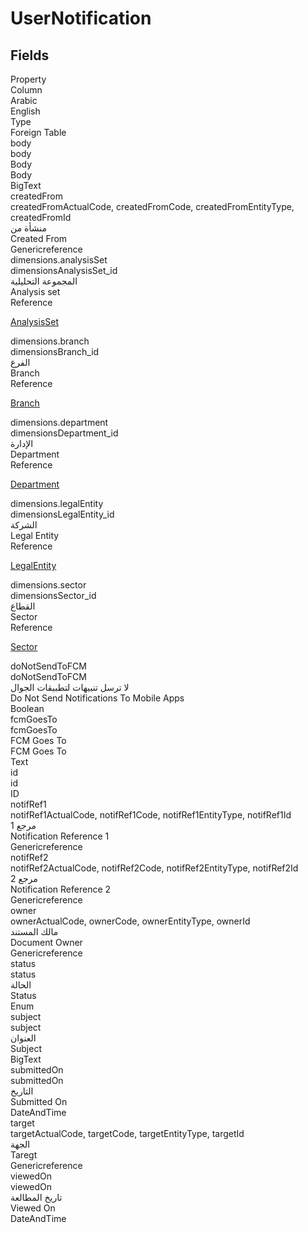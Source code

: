 # UserNotification

<ContentFilter/>

<div class='searchable'>

## Fields

<div class="nama-table">
<div class="row header-row">
<div class="cell">Property</div>
<div class="cell">Column</div>
<div class="cell">Arabic</div>
<div class="cell">English</div>
<div class="cell">Type</div>
<div class="cell">Foreign Table</div>
</div><div class="row searchable" id="body">
<div class="cell" data-label="Property">body</div>
<div class="cell" data-label="Column">body</div>
<div class="cell" data-label="Arabic">Body</div>
<div class="cell" data-label="English">Body</div>
<div class="cell" data-label="Type">BigText</div>

</div>

<div class="row searchable" id="createdFrom">
<div class="cell" data-label="Property">createdFrom</div>
<div class="cell gen-ref-column" data-label="Column">createdFromActualCode,  createdFromCode,  createdFromEntityType,  createdFromId</div>
<div class="cell" data-label="Arabic">منشأة من</div>
<div class="cell" data-label="English">Created From</div>
<div class="cell" data-label="Type">Genericreference</div>

</div>

<div class="row searchable" id="dimensions.analysisSet">
<div class="cell" data-label="Property">dimensions.analysisSet</div>
<div class="cell" data-label="Column">dimensionsAnalysisSet_id</div>
<div class="cell" data-label="Arabic">المجموعة التحليلية</div>
<div class="cell" data-label="English">Analysis set</div>
<div class="cell" data-label="Type">Reference</div>
<div class="cell" data-label="Foreign Table">

 [AnalysisSet](/modules/basic/AnalysisSet.md) 
</div>
</div>

<div class="row searchable" id="dimensions.branch">
<div class="cell" data-label="Property">dimensions.branch</div>
<div class="cell" data-label="Column">dimensionsBranch_id</div>
<div class="cell" data-label="Arabic">الفرع</div>
<div class="cell" data-label="English">Branch</div>
<div class="cell" data-label="Type">Reference</div>
<div class="cell" data-label="Foreign Table">

 [Branch](/modules/basic/Branch.md) 
</div>
</div>

<div class="row searchable" id="dimensions.department">
<div class="cell" data-label="Property">dimensions.department</div>
<div class="cell" data-label="Column">dimensionsDepartment_id</div>
<div class="cell" data-label="Arabic">الإدارة</div>
<div class="cell" data-label="English">Department</div>
<div class="cell" data-label="Type">Reference</div>
<div class="cell" data-label="Foreign Table">

 [Department](/modules/basic/Department.md) 
</div>
</div>

<div class="row searchable" id="dimensions.legalEntity">
<div class="cell" data-label="Property">dimensions.legalEntity</div>
<div class="cell" data-label="Column">dimensionsLegalEntity_id</div>
<div class="cell" data-label="Arabic">الشركة</div>
<div class="cell" data-label="English">Legal Entity</div>
<div class="cell" data-label="Type">Reference</div>
<div class="cell" data-label="Foreign Table">

 [LegalEntity](/modules/basic/LegalEntity.md) 
</div>
</div>

<div class="row searchable" id="dimensions.sector">
<div class="cell" data-label="Property">dimensions.sector</div>
<div class="cell" data-label="Column">dimensionsSector_id</div>
<div class="cell" data-label="Arabic">القطاع</div>
<div class="cell" data-label="English">Sector</div>
<div class="cell" data-label="Type">Reference</div>
<div class="cell" data-label="Foreign Table">

 [Sector](/modules/basic/Sector.md) 
</div>
</div>

<div class="row searchable" id="doNotSendToFCM">
<div class="cell" data-label="Property">doNotSendToFCM</div>
<div class="cell" data-label="Column">doNotSendToFCM</div>
<div class="cell" data-label="Arabic">لا ترسل تنبيهات لتطبيقات الجوال</div>
<div class="cell" data-label="English">Do Not Send Notifications To Mobile Apps</div>
<div class="cell" data-label="Type">Boolean</div>

</div>

<div class="row searchable" id="fcmGoesTo">
<div class="cell" data-label="Property">fcmGoesTo</div>
<div class="cell" data-label="Column">fcmGoesTo</div>
<div class="cell" data-label="Arabic">FCM Goes To</div>
<div class="cell" data-label="English">FCM Goes To</div>
<div class="cell" data-label="Type">Text</div>

</div>

<div class="row searchable" id="id">
<div class="cell" data-label="Property">id</div>
<div class="cell" data-label="Column">id</div>
<div class="cell" data-label="Arabic"></div>
<div class="cell" data-label="English"></div>
<div class="cell" data-label="Type">ID</div>

</div>

<div class="row searchable" id="notifRef1">
<div class="cell" data-label="Property">notifRef1</div>
<div class="cell gen-ref-column" data-label="Column">notifRef1ActualCode,  notifRef1Code,  notifRef1EntityType,  notifRef1Id</div>
<div class="cell" data-label="Arabic">مرجع 1</div>
<div class="cell" data-label="English">Notification Reference 1</div>
<div class="cell" data-label="Type">Genericreference</div>

</div>

<div class="row searchable" id="notifRef2">
<div class="cell" data-label="Property">notifRef2</div>
<div class="cell gen-ref-column" data-label="Column">notifRef2ActualCode,  notifRef2Code,  notifRef2EntityType,  notifRef2Id</div>
<div class="cell" data-label="Arabic">مرجع 2</div>
<div class="cell" data-label="English">Notification Reference 2</div>
<div class="cell" data-label="Type">Genericreference</div>

</div>

<div class="row searchable" id="owner">
<div class="cell" data-label="Property">owner</div>
<div class="cell gen-ref-column" data-label="Column">ownerActualCode,  ownerCode,  ownerEntityType,  ownerId</div>
<div class="cell" data-label="Arabic"> مالك المستند</div>
<div class="cell" data-label="English"> Document Owner</div>
<div class="cell" data-label="Type">Genericreference</div>

</div>

<div class="row searchable" id="status">
<div class="cell" data-label="Property">status</div>
<div class="cell" data-label="Column">status</div>
<div class="cell" data-label="Arabic">الحالة</div>
<div class="cell" data-label="English">Status</div>
<div class="cell" data-label="Type">Enum</div>

</div>

<div class="row searchable" id="subject">
<div class="cell" data-label="Property">subject</div>
<div class="cell" data-label="Column">subject</div>
<div class="cell" data-label="Arabic">العنوان</div>
<div class="cell" data-label="English">Subject</div>
<div class="cell" data-label="Type">BigText</div>

</div>

<div class="row searchable" id="submittedOn">
<div class="cell" data-label="Property">submittedOn</div>
<div class="cell" data-label="Column">submittedOn</div>
<div class="cell" data-label="Arabic">التاريخ</div>
<div class="cell" data-label="English">Submitted On</div>
<div class="cell" data-label="Type">DateAndTime</div>

</div>

<div class="row searchable" id="target">
<div class="cell" data-label="Property">target</div>
<div class="cell gen-ref-column" data-label="Column">targetActualCode,  targetCode,  targetEntityType,  targetId</div>
<div class="cell" data-label="Arabic">الجهة</div>
<div class="cell" data-label="English">Taregt</div>
<div class="cell" data-label="Type">Genericreference</div>

</div>

<div class="row searchable" id="viewedOn">
<div class="cell" data-label="Property">viewedOn</div>
<div class="cell" data-label="Column">viewedOn</div>
<div class="cell" data-label="Arabic">تاريخ المطالعة</div>
<div class="cell" data-label="English">Viewed On</div>
<div class="cell" data-label="Type">DateAndTime</div>

</div>


</div>
</div>

